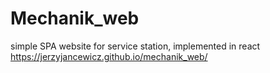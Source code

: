 # Mechanik_web
simple SPA website for service station, implemented in react
https://jerzyjancewicz.github.io/mechanik_web/
